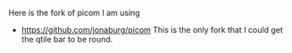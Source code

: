 Here is the fork of picom I am using
* https://github.com/jonaburg/picom
This is the only fork that I could get the qtile bar to be round.
